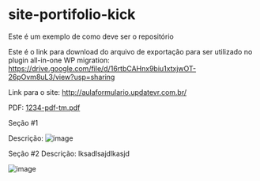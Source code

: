 # site-portifolio-kick
Este é um exemplo de como deve ser o repositório

Este é o link para download do arquivo de exportação para ser utilizado no plugin all-in-one WP migration:
https://drive.google.com/file/d/16rtbCAHnx9biu1xtxjwOT-26pOvm8uL3/view?usp=sharing

Link para o site: http://aulaformulario.updatevr.com.br/

PDF: [1234-pdf-tm.pdf](https://github.com/Weivak/site-portifolio-kick/files/7741341/1234-pdf-tm.pdf)

Seção #1 

Descrição:
![image](https://user-images.githubusercontent.com/24756809/144141469-db7b2586-f0aa-4c54-a55c-df34a3db5609.png)


Seção #2
Descrição: lksadlsajdlkasjd

![image](https://user-images.githubusercontent.com/24756809/146460328-ad691734-6d02-4bba-89e3-08cee57b2d8f.png)

